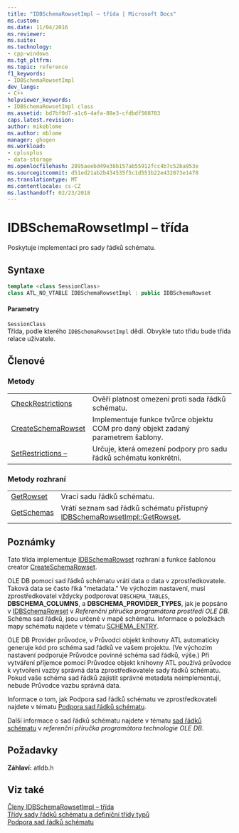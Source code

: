 ```yaml
---
title: "IDBSchemaRowsetImpl – třída | Microsoft Docs"
ms.custom: 
ms.date: 11/04/2016
ms.reviewer: 
ms.suite: 
ms.technology:
- cpp-windows
ms.tgt_pltfrm: 
ms.topic: reference
f1_keywords:
- IDBSchemaRowsetImpl
dev_langs:
- C++
helpviewer_keywords:
- IDBSchemaRowsetImpl class
ms.assetid: bd7bf0d7-a1c6-4afa-88e3-cfdbdf560703
caps.latest.revision: 
author: mikeblome
ms.author: mblome
manager: ghogen
ms.workload:
- cplusplus
- data-storage
ms.openlocfilehash: 2895aeebd49e38b157ab55912fcc4b7c52ba953e
ms.sourcegitcommit: d51ed21ab2b434535f5c1d553b22e432073e1478
ms.translationtype: MT
ms.contentlocale: cs-CZ
ms.lasthandoff: 02/23/2018
---
```

# <a name="idbschemarowsetimpl-class"></a>IDBSchemaRowsetImpl – třída
Poskytuje implementaci pro sady řádků schématu.  
  
## <a name="syntax"></a>Syntaxe

```cpp
template <class SessionClass>  
class ATL_NO_VTABLE IDBSchemaRowsetImpl : public IDBSchemaRowset  
```  
  
#### <a name="parameters"></a>Parametry  
 `SessionClass`  
 Třída, podle kterého `IDBSchemaRowsetImpl` dědí. Obvykle tuto třídu bude třída relace uživatele.  
  
## <a name="members"></a>Členové  
  
### <a name="methods"></a>Metody  
  
|||  
|-|-|  
|[CheckRestrictions](../../data/oledb/idbschemarowsetimpl-checkrestrictions.md)|Ověří platnost omezení proti sada řádků schématu.|  
|[CreateSchemaRowset](../../data/oledb/idbschemarowsetimpl-createschemarowset.md)|Implementuje funkce tvůrce objektu COM pro daný objekt zadaný parametrem šablony.|  
|[SetRestrictions –](../../data/oledb/idbschemarowsetimpl-setrestrictions.md)|Určuje, která omezení podpory pro sadu řádků schématu konkrétní.|  
  
### <a name="interface-methods"></a>Metody rozhraní  
  
|||  
|-|-|  
|[GetRowset](../../data/oledb/idbschemarowsetimpl-getrowset.md)|Vrací sadu řádků schématu.|  
|[GetSchemas](../../data/oledb/idbschemarowsetimpl-getschemas.md)|Vrátí seznam sad řádků schématu přístupný [IDBSchemaRowsetImpl::GetRowset](../../data/oledb/idbschemarowsetimpl-getrowset.md).|  
  
## <a name="remarks"></a>Poznámky  
 Tato třída implementuje [IDBSchemaRowset](https://msdn.microsoft.com/en-us/library/ms713686.aspx) rozhraní a funkce šablonou creator [CreateSchemaRowset](../../data/oledb/idbschemarowsetimpl-createschemarowset.md).  
  
 OLE DB pomocí sad řádků schématu vrátí data o data v zprostředkovatele. Taková data se často říká "metadata." Ve výchozím nastavení, musí zprostředkovatel vždycky podporovat `DBSCHEMA_TABLES`, **DBSCHEMA_COLUMNS**, a **DBSCHEMA_PROVIDER_TYPES**, jak je popsáno v [IDBSchemaRowset](https://msdn.microsoft.com/en-us/library/ms713686.aspx) v  *Referenční příručka programátora prostředí OLE DB*. Schéma sad řádků, jsou určené v mapě schématu. Informace o položkách mapy schématu najdete v tématu [SCHEMA_ENTRY](../../data/oledb/schema-entry.md).  
  
 OLE DB Provider průvodce, v Průvodci objekt knihovny ATL automaticky generuje kód pro schéma sad řádků ve vašem projektu. (Ve výchozím nastavení podporuje Průvodce povinné schéma sad řádků, výše.) Při vytváření příjemce pomocí Průvodce objekt knihovny ATL používá průvodce k vytvoření vazby správná data zprostředkovatele sady řádků schématu. Pokud vaše schéma sad řádků zajistit správné metadata neimplementují, nebude Průvodce vazbu správná data.  
  
 Informace o tom, jak Podpora sad řádků schématu ve zprostředkovateli najdete v tématu [Podpora sad řádků schématu](../../data/oledb/supporting-schema-rowsets.md).  
  
 Další informace o sad řádků schématu najdete v tématu [sad řádků schématu](https://msdn.microsoft.com/en-us/library/ms712921.aspx) v *referenční příručka programátora technologie OLE DB*.  
  
## <a name="requirements"></a>Požadavky  
 **Záhlaví:** atldb.h  
  
## <a name="see-also"></a>Viz také  
 [Členy IDBSchemaRowsetImpl – třída](http://msdn.microsoft.com/en-us/e74f6f82-541c-42e7-b4c6-e2d4656a0649)   
 [Třídy sady řádků schématu a definiční třídy typů](../../data/oledb/schema-rowset-classes-and-typedef-classes.md)   
 [Podpora sad řádků schématu](../../data/oledb/supporting-schema-rowsets.md)